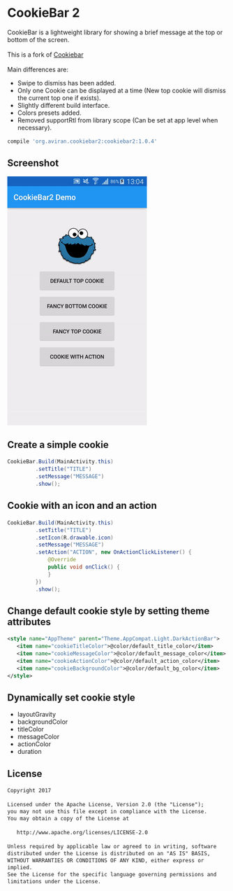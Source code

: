 CookieBar 2
===============
CookieBar is a lightweight library for showing a brief message at the top or bottom of the screen.<br/><br/>
This is a fork of <a href="https://github.com/liuguangqiang/CookieBar/">Cookiebar</a><br/><br/>
Main differences are:

* Swipe to dismiss has been added.
* Only one Cookie can be displayed at a time (New top cookie will dismiss the current top one if exists).
* Slightly different build interface.
* Colors presets added.
* Removed supportRtl from library scope (Can be set at app level when necessary).

```gradle
compile 'org.aviran.cookiebar2:cookiebar2:1.0.4'
```

## Screenshot
<img src="https://raw.githubusercontent.com/AviranAbady/storage/master/cookiebar2.gif">

## Create a simple cookie
```java
CookieBar.Build(MainActivity.this)
         .setTitle("TITLE")
         .setMessage("MESSAGE")
         .show();
```

## Cookie with an icon and an action
```java
CookieBar.Build(MainActivity.this)
         .setTitle("TITLE")
         .setIcon(R.drawable.icon)
         .setMessage("MESSAGE")
         .setAction("ACTION", new OnActionClickListener() {
             @Override
             public void onClick() {
             }
         })
         .show();
```

## Change default cookie style by setting theme attributes

```xml
<style name="AppTheme" parent="Theme.AppCompat.Light.DarkActionBar">
   <item name="cookieTitleColor">@color/default_title_color</item>
   <item name="cookieMessageColor">@color/default_message_color</item>
   <item name="cookieActionColor">@color/default_action_color</item>
   <item name="cookieBackgroundColor">@color/default_bg_color</item>
</style>
```

## Dynamically set cookie style
 * layoutGravity
 * backgroundColor
 * titleColor
 * messageColor
 * actionColor
 * duration

## License

    Copyright 2017

    Licensed under the Apache License, Version 2.0 (the "License");
    you may not use this file except in compliance with the License.
    You may obtain a copy of the License at

       http://www.apache.org/licenses/LICENSE-2.0

    Unless required by applicable law or agreed to in writing, software
    distributed under the License is distributed on an "AS IS" BASIS,
    WITHOUT WARRANTIES OR CONDITIONS OF ANY KIND, either express or implied.
    See the License for the specific language governing permissions and
    limitations under the License.
